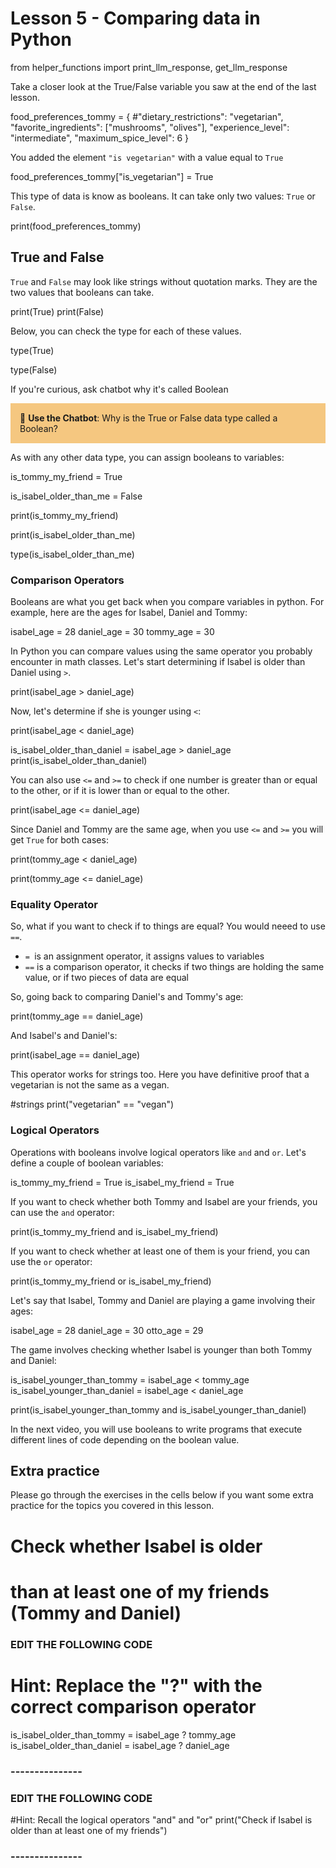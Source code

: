 # Lesson 5 - Comparing data in Python


from helper_functions import print_llm_response, get_llm_response

Take a closer look at the True/False variable you saw at the end of the last lesson.

food_preferences_tommy = {
    #"dietary_restrictions": "vegetarian",
    "favorite_ingredients": ["mushrooms", "olives"],
    "experience_level": "intermediate",
    "maximum_spice_level": 6
}

You added the element `"is vegetarian"` with a value equal to `True`

food_preferences_tommy["is_vegetarian"] = True

This type of data is know as booleans. It can take only two values: `True` or `False`.

print(food_preferences_tommy)

## True and False

`True` and `False` may look like strings without quotation marks. They are the two values that booleans can take. 

print(True)
print(False)

Below, you can check the type for each of these values.

type(True)

type(False)

If you're curious, ask chatbot why it's called Boolean
<p style="background-color:#F5C780; padding:15px"> 🤖 <b>Use the Chatbot</b>: Why is the True or False data type called a Boolean?
</p>  


As with any other data type, you can assign booleans to variables:

is_tommy_my_friend = True

is_isabel_older_than_me = False

print(is_tommy_my_friend)

print(is_isabel_older_than_me)

type(is_isabel_older_than_me)

### Comparison Operators

Booleans are what you get back when you compare variables in python. For example, here are the ages for Isabel, Daniel and Tommy:

isabel_age = 28
daniel_age = 30
tommy_age = 30

In Python you can compare values using the same operator you probably encounter in math classes. Let's start determining if Isabel is older than Daniel using `>`.

print(isabel_age > daniel_age)     

Now, let's determine if she is younger using `<`:

print(isabel_age < daniel_age) 

is_isabel_older_than_daniel = isabel_age > daniel_age
print(is_isabel_older_than_daniel)

You can also use `<=` and `>=` to check if one number is greater than or equal to the other, or if it is lower than or equal to the other. 

print(isabel_age <= daniel_age)

Since Daniel and Tommy are the same age, when you use `<=` and `>=` you will get `True` for both cases:

print(tommy_age < daniel_age)

print(tommy_age <= daniel_age)

### Equality Operator
So, what if you want to check if to things are equal? You would neeed to use `==`. 

- `= `is an assignment operator, it assigns values to variables
- `==` is a comparison operator, it checks if two things are holding the same value, or if two pieces of data are equal 

So, going back to comparing Daniel's and Tommy's age:

print(tommy_age == daniel_age)

And Isabel's and Daniel's:

print(isabel_age == daniel_age) 

This operator works for strings too. Here you have definitive proof that a vegetarian is not the same as a vegan.

#strings
print("vegetarian" == "vegan")

### Logical Operators

Operations with booleans involve logical operators like `and` and `or`. Let's define a couple of boolean variables:

is_tommy_my_friend = True
is_isabel_my_friend = True

If you want to check whether both Tommy and Isabel are your friends, you can use the `and` operator:

print(is_tommy_my_friend and is_isabel_my_friend)

If you want to check whether at least one of them is your friend, you can use the `or` operator:

print(is_tommy_my_friend or is_isabel_my_friend)

Let's say that Isabel, Tommy and Daniel are playing a game involving their ages:

isabel_age = 28
daniel_age = 30
otto_age = 29

The game involves checking whether Isabel is younger than both Tommy and Daniel:

is_isabel_younger_than_tommy = isabel_age < tommy_age
is_isabel_younger_than_daniel = isabel_age < daniel_age

print(is_isabel_younger_than_tommy and is_isabel_younger_than_daniel)

In the next video, you will use booleans to write programs that execute different lines of code depending on the boolean value.

## Extra practice

Please go through the exercises in the cells below if you want some extra practice for the topics you covered in this lesson.

# Check whether Isabel is older
# than at least one of my friends (Tommy and Daniel)

### EDIT THE FOLLOWING CODE ###
# Hint: Replace the "?" with the correct comparison operator
is_isabel_older_than_tommy = isabel_age ? tommy_age
is_isabel_older_than_daniel = isabel_age ? daniel_age
### --------------- ###

### EDIT THE FOLLOWING CODE ###
#Hint: Recall the logical operators "and" and "or" 
print("Check if Isabel is older than at least one of my friends")
### --------------- ###